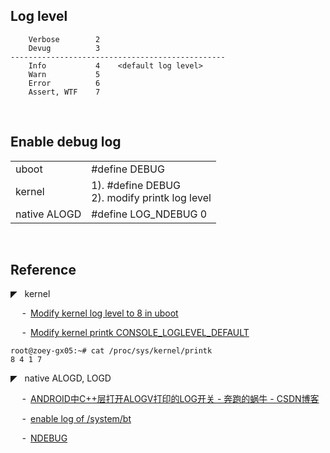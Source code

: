 ## Log level

```
    Verbose        2
    Devug          3
------------------------------------------------
    Info           4    <default log level>
    Warn           5
    Error          6
    Assert, WTF    7
```

<br/>

## Enable debug log



|              |                                                     |
|--------------|-----------------------------------------------------|
| uboot        | #define DEBUG                                       |
| kernel       | 1). #define DEBUG <br/> 2). modify printk log level |
| native ALOGD | #define LOG_NDEBUG 0                                |



<br/>

## Reference


◤ &nbsp; kernel

  &nbsp;&nbsp;&nbsp;&nbsp; ╴ [Modify kernel log level to 8 in uboot](./ref/0001-Modify-log-level-to-8-uboot-pass-to-kernel.patch)

  &nbsp;&nbsp;&nbsp;&nbsp; ╴ [Modify kernel printk CONSOLE_LOGLEVEL_DEFAULT](./ref/kernel.printk.printk.c.diff)

  ```
  root@zoey-gx05:~# cat /proc/sys/kernel/printk
  8 4 1 7

  ```

◤ &nbsp; native ALOGD, LOGD

  &nbsp;&nbsp;&nbsp;&nbsp; ╴ [ANDROID中C++层打开ALOGV打印的LOG开关 - 奔跑的蜗牛 - CSDN博客](https://blog.csdn.net/yu741677868yu/article/details/80682182)

  &nbsp;&nbsp;&nbsp;&nbsp; ╴ [enable log of /system/bt](./ref/0001-DON-T-MERGE-debug-log-only-of-system-bt.patch)

  &nbsp;&nbsp;&nbsp;&nbsp; ╴ [NDEBUG](http://aosp.opersys.com/xref/android-10.0.0_r47/search?q=NDEBUG&defs=&refs=&path=%22.+mk%22&hist=&type=&project=art&project=bionic&project=bootable&project=build&project=cts&project=dalvik&project=developers&project=development&project=device&project=external&project=frameworks&project=hardware&project=kernel&project=libcore&project=libnativehelper&project=packages&project=pdk&project=platform_testing&project=sdk&project=system&project=test&project=toolchain&project=tools)
